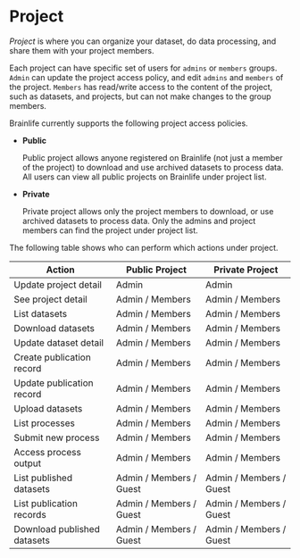 # Project

*Project* is where you can organize your dataset, do data processing, and share them with your project members.

Each project can have specific set of users for `admins` or `members` groups. `Admin` can update the project access policy, and edit `admins` and `members` of the project. `Members` has read/write access to the content of the project, such as datasets, and projects, but can not make changes to the group members.

Brainlife currently supports the following project access policies.

* **Public**

    Public project allows anyone registered on Brainlife (not just a member of the project) to download and use archived datasets to process data. All users can view all public projects on Brainlife under project list.

* **Private**

    Private project allows only the project members to download, or use archived datasets to process data. Only the admins and project members can find the project under project list.

The following table shows who can perform which actions under project.

| Action | Public Project | Private Project |
| ------------- | ------------- | ----- |
| Update project detail | Admin | Admin |
| See project detail | Admin / Members | Admin / Members |
| List datasets | Admin / Members | Admin / Members |
| Download datasets | Admin / Members | Admin / Members |
| Update dataset detail | Admin / Members | Admin / Members |
| Create publication record | Admin / Members | Admin / Members |
| Update publication record | Admin / Members | Admin / Members |
| Upload datasets | Admin / Members | Admin / Members |
| List processes | Admin / Members | Admin / Members |
| Submit new process | Admin / Members | Admin / Members |
| Access process output | Admin / Members | Admin / Members |
| List published datasets | Admin / Members / Guest | Admin / Members / Guest |
| List publication records | Admin / Members / Guest | Admin / Members / Guest |
| Download published datasets | Admin / Members / Guest | Admin / Members / Guest |
